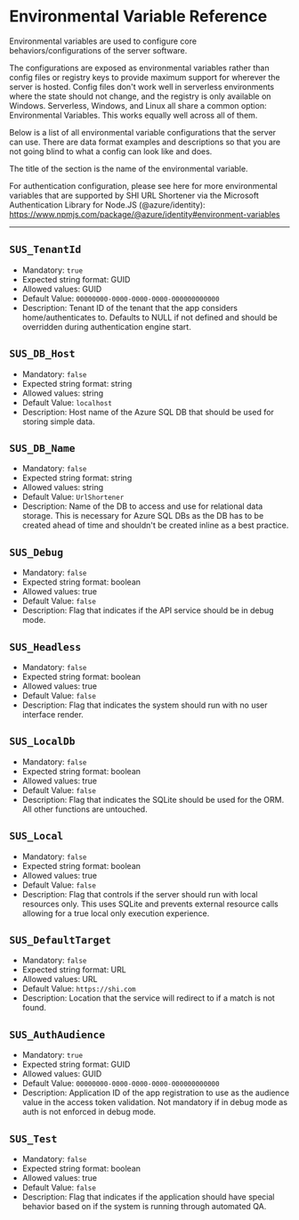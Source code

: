 # Environmental Variable Reference

Environmental variables are used to configure core behaviors/configurations of the server software.

The configurations are exposed as environmental variables rather than config files or registry keys to provide maximum support for wherever the server is hosted.
Config files don't work well in serverless environments where the state should not change, and the registry is only available on Windows.
Serverless, Windows, and Linux all share a common option: Environmental Variables. This works equally well across all of them.

Below is a list of all environmental variable configurations that the server can use. There are data format examples and descriptions so that you are not going blind to what a config can look like and does.

The title of the section is the name of the environmental variable.

For authentication configuration, please see here for more environmental variables that are supported by SHI URL Shortener via the Microsoft Authentication Library for Node.JS (@azure/identity):
<https://www.npmjs.com/package/@azure/identity#environment-variables>

---

## `SUS_TenantId`

- Mandatory: `true`
- Expected string format: GUID
- Allowed values: GUID
- Default Value: `00000000-0000-0000-0000-000000000000`
- Description: Tenant ID of the tenant that the app considers home/authenticates to. Defaults to NULL if not defined and should be overridden during authentication engine start.

## `SUS_DB_Host`

- Mandatory: `false`
- Expected string format: string
- Allowed values: string
- Default Value: `localhost`
- Description: Host name of the Azure SQL DB that should be used for storing simple data.

## `SUS_DB_Name`

- Mandatory: `false`
- Expected string format: string
- Allowed values: string
- Default Value: `UrlShortener`
- Description: Name of the DB to access and use for relational data storage. This is necessary for Azure SQL DBs as the DB has to be created ahead of time and shouldn't be created inline as a best practice.

## `SUS_Debug`

- Mandatory: `false`
- Expected string format: boolean
- Allowed values: true
- Default Value: `false`
- Description: Flag that indicates if the API service should be in debug mode.

## `SUS_Headless`

- Mandatory: `false`
- Expected string format: boolean
- Allowed values: true
- Default Value: `false`
- Description: Flag that indicates the system should run with no user interface render.

## `SUS_LocalDb`

- Mandatory: `false`
- Expected string format: boolean
- Allowed values: true
- Default Value: `false`
- Description: Flag that indicates the SQLite should be used for the ORM. All other functions are untouched.

## `SUS_Local`

- Mandatory: `false`
- Expected string format: boolean
- Allowed values: true
- Default Value: `false`
- Description: Flag that controls if the server should run with local resources only. This uses SQLite and prevents external resource calls allowing for a true local only execution experience.

## `SUS_DefaultTarget`

- Mandatory: `false`
- Expected string format: URL
- Allowed values: URL
- Default Value: `https://shi.com`
- Description: Location that the service will redirect to if a match is not found.

## `SUS_AuthAudience`

- Mandatory: `true`
- Expected string format: GUID
- Allowed values: GUID
- Default Value: `00000000-0000-0000-0000-000000000000`
- Description: Application ID of the app registration to use as the audience value in the access token validation. Not mandatory if in debug mode as auth is not enforced in debug mode.

## `SUS_Test`

- Mandatory: `false`
- Expected string format: boolean
- Allowed values: true
- Default Value: `false`
- Description: Flag that indicates if the application should have special behavior based on if the system is running through automated QA.
